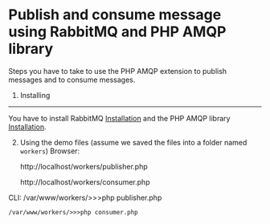 Publish and consume message using RabbitMQ and PHP AMQP library
===================================================================

Steps you have to take to use the PHP AMQP extension to publish messages and to consume messages.

1) Installing
----------------------------------
You have to install RabbitMQ [Installation][1] and the PHP AMQP library [Installation][2].

[1]:  https://www.rabbitmq.com/download.html
[2]:  http://pecl.php.net/package/amqp

2) Using the demo files (assume we saved the files into a folder named `workers`)
Browser: 

	http://localhost/workers/publisher.php

	http://localhost/workers/consumer.php

CLI:
	/var/www/workers/>>>php publisher.php

	/var/www/workers/>>>php consumer.php